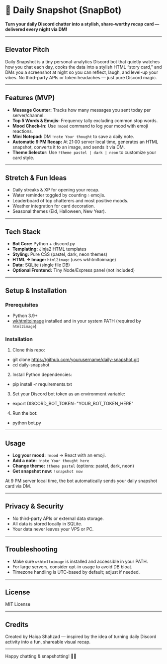 # 📸 Daily Snapshot (SnapBot)

**Turn your daily Discord chatter into a stylish, share-worthy recap card — delivered every night via DM!**

---

## Elevator Pitch

Daily Snapshot is a tiny personal-analytics Discord bot that quietly watches how you chat each day, cooks the data into a stylish HTML “story card,” and DMs you a screenshot at night so you can reflect, laugh, and level-up your vibes. No third-party APIs or token headaches — just pure Discord magic.

---

## Features (MVP)

- **Message Counter:** Tracks how many messages you sent today per server/channel.
- **Top 5 Words & Emojis:** Frequency tally excluding common stop words.
- **Mood Check-In:** Use `!mood` command to log your mood with emoji reactions.
- **Mini Notepad:** DM `!note Your thought` to save a daily note.
- **Automatic 9 PM Recap:** At 21:00 server local time, generates an HTML snapshot, converts it to an image, and sends it via DM.
- **Theme Selector:** Use `!theme pastel | dark | neon` to customize your card style.

---

## Stretch & Fun Ideas

- Daily streaks & XP for opening your recap.
- Water reminder toggled by counting 💧 emojis.
- Leaderboard of top chatterers and most positive moods.
- Weather integration for card decoration.
- Seasonal themes (Eid, Halloween, New Year).

---

## Tech Stack

- **Bot Core:** Python + discord.py
- **Templating:** Jinja2 HTML templates
- **Styling:** Pure CSS (pastel, dark, neon themes)
- **HTML → Image:** `html2image` (uses wkhtmltoimage)
- **Data:** SQLite (single file DB)
- **Optional Frontend:** Tiny Node/Express panel (not included)

---

## Setup & Installation

### Prerequisites

- Python 3.9+
- [wkhtmltoimage](https://wkhtmltopdf.org/downloads.html) installed and in your system PATH (required by `html2image`)

### Installation

1. Clone this repo:
- git clone https://github.com/yourusername/daily-snapshot.git
- cd daily-snapshot


2. Install Python dependencies:
- pip install -r requirements.txt


3. Set your Discord bot token as an environment variable:
- export DISCORD_BOT_TOKEN="YOUR_BOT_TOKEN_HERE"

4. Run the bot:
- python bot.py


---

## Usage

- **Log your mood:** `!mood` → React with an emoji.
- **Add a note:** `!note Your thought here`
- **Change theme:** `!theme pastel` (options: pastel, dark, neon)
- **Get snapshot now:** `!snapshot now`

At 9 PM server local time, the bot automatically sends your daily snapshot card via DM.

---

## Privacy & Security

- No third-party APIs or external data storage.
- All data is stored locally in SQLite.
- Your data never leaves your VPS or PC.

---

## Troubleshooting

- Make sure `wkhtmltoimage` is installed and accessible in your PATH.
- For large servers, consider opt-in usage to avoid DB bloat.
- Timezone handling is UTC-based by default; adjust if needed.

---

## License

MIT License

---

## Credits

Created by Haiqa Shahzad — inspired by the idea of turning daily Discord activity into a fun, shareable visual recap.

---

Happy chatting & snapshotting! 📸✨
